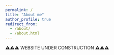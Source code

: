 ```yaml
---
permalink: /
title: "About me"
author_profile: true
redirect_from: 
  - /about/
  - /about.html
---
```


⚠️⚠️⚠️ WEBSITE UNDER CONSTRUCTION ⚠️⚠️⚠️
